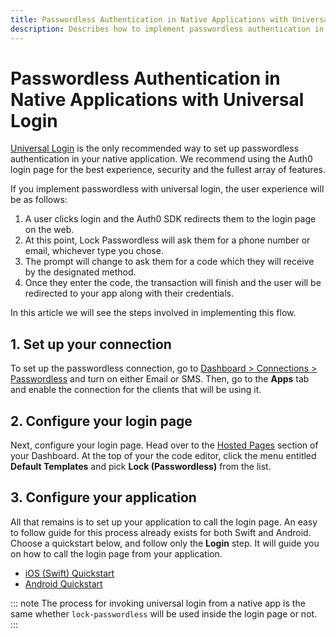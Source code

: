 ```yaml
---
title: Passwordless Authentication in Native Applications with Universal Login
description: Describes how to implement passwordless authentication in native applications, using universal login
---
```

# Passwordless Authentication in Native Applications with Universal Login

[Universal Login](/hosted-pages/login) is the only recommended way to set up passwordless authentication in your native application. We recommend using the Auth0 login page for the best experience, security and the fullest array of features.

If you implement passwordless with universal login, the user experience will be as follows:

1. A user clicks login and the Auth0 SDK redirects them to the login page on the web.
1. At this point, Lock Passwordless will ask them for a phone number or email, whichever type you chose.
1. The prompt will change to ask them for a code which they will receive by the designated method.
1. Once they enter the code, the transaction will finish and the user will be redirected to your app along with their credentials.

In this article we will see the steps involved in implementing this flow.

## 1. Set up your connection

To set up the passwordless connection, go to [Dashboard > Connections > Passwordless](${manage_url}/#/connections/passwordless) and turn on either Email or SMS. Then, go to the **Apps** tab and enable the connection for the clients that will be using it.

## 2. Configure your login page

Next, configure your login page. Head over to the [Hosted Pages](${manage_url}/#/login_page) section of your Dashboard. At the top of your the code editor, click the menu entitled **Default Templates** and pick **Lock (Passwordless)** from the list.

## 3. Configure your application

All that remains is to set up your application to call the login page. An easy to follow guide for this process already exists for both Swift and Android. Choose a quickstart below, and follow only the **Login** step. It will guide you on how to call the login page from your application.

* [iOS (Swift) Quickstart](/quickstart/native/ios-swift/00-login)
* [Android Quickstart](/quickstart/native/android/00-login)

::: note
The process for invoking universal login from a native app is the same whether `lock-passwordless` will be used inside the login page or not.
:::
